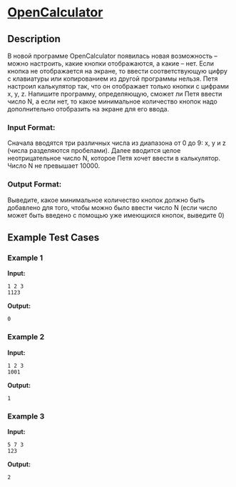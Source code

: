 # [OpenCalculator](link)

## Description

В новой программе OpenCalculator появилась новая возможность – можно настроить, какие кнопки отображаются, а какие – нет. Если кнопка не отображается на экране, то ввести соответствующую цифру с клавиатуры или копированием из другой программы нельзя. Петя настроил калькулятор так, что он отображает только кнопки с цифрами x, y, z. Напишите программу, определяющую,  сможет ли Петя ввести число N, а если нет, то какое минимальное количество кнопок надо дополнительно отобразить на экране для его ввода.
### Input Format:

Сначала вводятся три различных числа из диапазона от 0 до 9: x, y и z (числа разделяются пробелами). Далее вводится целое неотрицательное число N, которое Петя хочет ввести в калькулятор. Число N не превышает 10000.

### Output Format:

Выведите, какое минимальное количество кнопок должно быть добавлено для того, чтобы можно было ввести число N (если число может быть введено с помощью уже имеющихся кнопок, выведите 0)

## Example Test Cases

### Example 1

**Input:**
```
1 2 3
1123

```

**Output:**
```
0

```

### Example 2

**Input:**
```
1 2 3
1001

```

**Output:**
```
1

```

### Example 3

**Input:**
```
5 7 3
123

```

**Output:**
```
2

```


